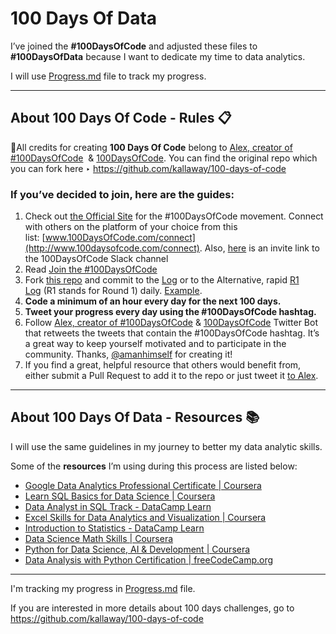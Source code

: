 # 100 Days Of Data

I’ve joined the **#100DaysOfCode** and adjusted these files to **#100DaysOfData** because I want to dedicate my time to data analytics. 

I will use [Progress.md](https://github.com/ljubmal/100-days-of-data-analytics/blob/master/Progress.md) file to track my progress.

---

## About 100 Days Of Code - Rules 📋

🥇All credits for creating **100 Days Of Code** belong to [Alex, creator of #100DaysOfCode](https://twitter.com/ka11away)
 & [100DaysOfCode](https://twitter.com/_100DaysOfCode). You can find the original repo which you can fork here ‣ https://github.com/kallaway/100-days-of-code
    
### If you’ve decided to join, here are the guides:
    
   1. Check out [the Official Site](http://100daysofcode.com/) for the #100DaysOfCode movement. Connect with others on the platform of your choice from this list: [www.100DaysOfCode.com/connect](http://www.100daysofcode.com/connect). Also, [here](https://www.100daysofcode.com/slack) is an invite link to the 100DaysOfCode Slack channel
   2. Read [Join the #100DaysOfCode](https://medium.freecodecamp.com/join-the-100daysofcode-556ddb4579e4)
   3. Fork [this repo](https://github.com/kallaway/100-days-of-code) and commit to the [Log](https://dillinger.io/log.md) or to the Alternative, rapid [R1 Log](https://dillinger.io/r1-log.md) (R1 stands for Round 1) daily. [Example](https://github.com/Kallaway/100-days-kallaway-log).
   4. **Code a minimum of an hour every day for the next 100 days.**
   5. **Tweet your progress every day using the #100DaysOfCode hashtag.**
   6. Follow [Alex, creator of #100DaysOfCode](https://twitter.com/ka11away) & [100DaysOfCode](https://twitter.com/_100DaysOfCode) Twitter Bot that retweets the tweets that contain the #100DaysOfCode hashtag. It’s a great way to keep yourself motivated and to participate in the community. Thanks, [@amanhimself](https://twitter.com/amanhimself) for creating it!
   7. If you find a great, helpful resource that others would benefit from, either submit a Pull Request to add it to the repo or just tweet it [to Alex](https://twitter.com/ka11away).

---

## About 100 Days Of Data - Resources 📚

I will use the same guidelines in my journey to better my data analytic skills.

Some of the **resources** I’m using during this process are listed below:

- [Google Data Analytics Professional Certificate | Coursera](https://www.coursera.org/professional-certificates/google-data-analytics)
- [Learn SQL Basics for Data Science | Coursera](https://www.coursera.org/specializations/learn-sql-basics-data-science)
- [Data Analyst in SQL Track - DataCamp Learn](https://app.datacamp.com/learn/career-tracks/data-analyst-in-sql)
- [Excel Skills for Data Analytics and Visualization | Coursera](https://www.coursera.org/specializations/excel-data-analytics-visualization)
- [Introduction to Statistics - DataCamp Learn](https://app.datacamp.com/learn/courses/introduction-to-statistics)
- [Data Science Math Skills | Coursera](https://www.coursera.org/learn/datasciencemathskills)
- [Python for Data Science, AI & Development | Coursera](https://www.coursera.org/learn/python-for-applied-data-science-ai)
- [Data Analysis with Python Certification | freeCodeCamp.org](https://www.freecodecamp.org/learn/data-analysis-with-python/)

---

I'm tracking my progress in [Progress.md](https://github.com/ljubmal/100-days-of-data-analytics/blob/master/Progress.md) file.

If you are interested in more details about 100 days challenges, go to https://github.com/kallaway/100-days-of-code
